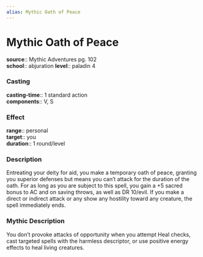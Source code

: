```yaml
---
alias: Mythic Oath of Peace
---
```


# Mythic Oath of Peace

**source**:: Mythic Adventures pg. 102  
**school**:: abjuration
**level**:: paladin 4

### Casting 

**casting-time**:: 1 standard action  
**components**:: V, S

### Effect 

**range**:: personal  
**target**:: you  
**duration**:: 1 round/level

### Description 

Entreating your deity for aid, you make a temporary oath of peace, granting you superior defenses but means you can’t attack for the duration of the oath. For as long as you are subject to this spell, you gain a +5 sacred bonus to AC and on saving throws, as well as DR 10/evil. If you make a direct or indirect attack or any show any hostility toward any creature, the spell immediately ends.

### Mythic Description

You don’t provoke attacks of opportunity when you attempt Heal checks, cast targeted spells with the harmless descriptor, or use positive energy effects to heal living creatures.
